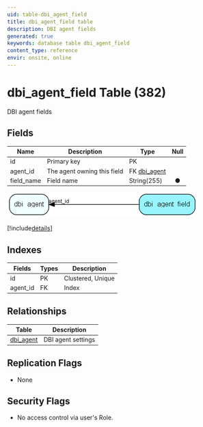 ```yaml
---
uid: table-dbi_agent_field
title: dbi_agent_field table
description: DBI agent fields
generated: true
keywords: database table dbi_agent_field
content_type: reference
envir: onsite, online
---
```


# dbi\_agent\_field Table (382)

DBI agent fields

## Fields

| Name | Description | Type | Null |
|------|-------------|------|:----:|
|id|Primary key|PK| |
|agent\_id|The agent owning this field|FK [dbi_agent](dbi-agent.md)| |
|field\_name|Field name|String(255)|&#x25CF;|


![dbi_agent_field table relationship diagram](./media/dbi_agent_field.png)

[!include[details](./includes/dbi-agent-field.md)]

## Indexes

| Fields | Types | Description |
|--------|-------|-------------|
|id |PK |Clustered, Unique |
|agent\_id |FK |Index |

## Relationships

| Table|  Description |
|------|-------------|
|[dbi\_agent](dbi-agent.md)  |DBI agent settings |


## Replication Flags

* None

## Security Flags

* No access control via user's Role.

